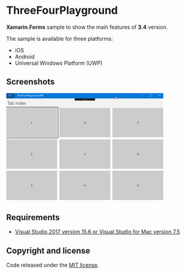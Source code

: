 # ThreeFourPlayground

**Xamarin.Forms** sample to show the main features of **3.4** version.

The sample is available for three platforms:

- iOS
- Android
- Universal Windows Platform (UWP)

## Screenshots

<img src="images/ThreeFourPlayground.gif" Width="420" /> 

## Requirements

* [Visual Studio 2017 version 15.6 or Visual Studio for Mac version 7.5](https://www.visualstudio.com/vs/)

## Copyright and license

Code released under the [MIT license](https://opensource.org/licenses/MIT).